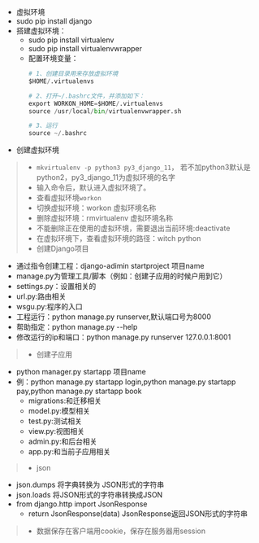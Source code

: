 - 虚拟环境
- sudo pip install django
- 搭建虚拟环境：
  - sudo pip install virtualenv
  - sudo pip install virtualenvwrapper
  - 配置环境变量：
    ```python
    # 1、创建目录用来存放虚拟环境
    $HOME/.virtualenvs
    
    # 2、打开~/.bashrc文件，并添加如下：
    export WORKON_HOME=$HOME/.virtualenvs
    source /usr/local/bin/virtualenvwrapper.sh
    
    # 3、运行
    source ~/.bashrc
    ```
- 创建虚拟环境
>- `mkvirtualenv -p python3 py3_django_11`， 若不加python3默认是python2，py3_django_11为虚拟环境的名字
>- 输入命令后，默认进入虚拟环境了。
>- 查看虚拟环境`workon`
>- 切换虚拟环境：workon 虚拟环境名称
>- 删除虚拟环境：rmvirtualenv 虚拟环境名称
>- 不能删除正在使用的虚拟环境，需要退出当前环境:deactivate
>- 在虚拟环境下，查看虚拟环境的路径：witch python
>- 创建Django项目
  - 通过指令创建工程：django-adimin startproject 项目name
  - manage.py为管理工具/脚本（例如：创建子应用的时候户用到它）
  - settings.py：设置相关的
  - url.py:路由相关
  - wsgu.py:程序的入口
  - 工程运行：python manage.py runserver,默认端口号为8000
  - 帮助指定：python manage.py --help
  - 修改运行的ip和端口：python manage.py runserver 127.0.0.1:8001
>- 创建子应用 
  - python manager.py startapp 项目name
  - 例：python manage.py startapp login,python manage.py startapp pay,python manage.py startapp book
    - migrations:和迁移相关
    - model.py:模型相关
    - test.py:测试相关
    - view.py:视图相关
    - admin.py:和后台相关
    - app.py:和当前子应用相关
>- json
  - json.dumps 将字典转换为 JSON形式的字符串
  - json.loads 将JSON形式的字符串转换成JSON
  - from django.http import JsonResponse
    - return JsonResponse(data)  JsonResponse返回JSON形式的字符串
>- 数据保存在客户端用cookie，保存在服务器用session
